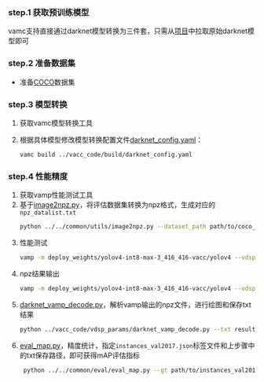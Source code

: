### step.1 获取预训练模型

vamc支持直接通过darknet模型转换为三件套，只需从[项目](https://github.com/AlexeyAB/darknet)中拉取原始darknet模型即可

### step.2 准备数据集
- 准备[COCO](https://cocodataset.org/#download)数据集


### step.3 模型转换

1. 获取vamc模型转换工具

2. 根据具体模型修改模型转换配置文件[darknet_config.yaml](../vacc_code/build/darknet_config.yaml)：
    ```bash
    vamc build ../vacc_code/build/darknet_config.yaml
    ```

### step.4 性能精度
1. 获取vamp性能测试工具
2. 基于[image2npz.py](../../common/utils/image2npz.py)，将评估数据集转换为npz格式，生成对应的`npz_datalist.txt`
    ```bash
    python ../../common/utils/image2npz.py --dataset_path path/to/coco_val2017 --target_path  path/to/coco_val2017_npz  --text_path npz_datalist.txt
    ```
3. 性能测试
    ```bash
    vamp -m deploy_weights/yolov4-int8-max-3_416_416-vacc/yolov4 --vdsp_params ../vacc_code/vdsp_params/darknet-yolov4-vdsp_params.json -i 2 p 2 -b 1
    ```
4. npz结果输出
    ```bash
    vamp -m deploy_weights/yolov4-int8-max-3_416_416-vacc/yolov4 --vdsp_params ../vacc_code/vdsp_params/darknet-yolov4-vdsp_params.json -i 2 p 2 -b 1 --datalist datasets/coco_npz_datalist.txt --path_output npz_output
    ```
5. [darknet_vamp_decode.py](../vacc_code/vdsp_params/darknet_vamp_decode.py)，解析vamp输出的npz文件，进行绘图和保存txt结果
    ```bash
    python ../vacc_code/vdsp_params/darknet_vamp_decode.py --txt result_npz --label_txt datasets/coco.txt --input_image_dir datasets/coco_val2017 --model_size 416 416 --vamp_datalist_path datasets/coco_npz_datalist.txt --vamp_output_dir npz_output
    ```
6. [eval_map.py](../../common/eval/eval_map.py)，精度统计，指定`instances_val2017.json`标签文件和上步骤中的txt保存路径，即可获得mAP评估指标
   ```bash
    python ../../common/eval/eval_map.py --gt path/to/instances_val2017.json --txt path/to/vamp_draw_output
   ```
